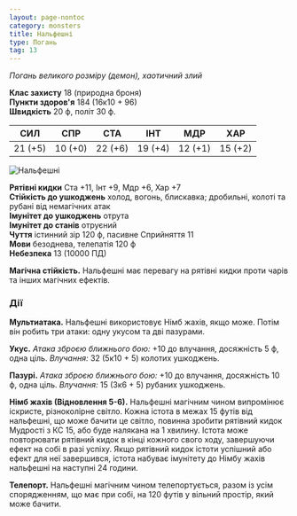 ```yaml
---
layout: page-nontoc
category: monsters
title: Нальфешні
type: Погань
tag: 13
---
```


_Погань великого розміру (демон), хаотичний злий_

**Клас захисту** 18 (природна броня)    
**Пункти здоров'я** 184 (16к10 + 96)    
**Швидкість** 20 ф, політ 30 ф.

| СИЛ     | СПР     | СТА     | ІНТ     | МДР     | ХАР     |
| ------- | ------- | ------- | ------- | ------- | ------- |
| 21 (+5) | 10 (+0) | 22 (+6) | 19 (+4) | 12 (+1) | 15 (+2) |

![Нальфешні](https://www.dndbeyond.com/avatars/thumbnails/30781/631/1000/1000/638061932026824909.png)

**Рятівні кидки** Ста +11, Інт +9, Мдр +6, Хар +7    
**Стійкість до ушкоджень** холод, вогонь, блискавка; дробильні, колоті та рубані від немагічних атак    
**Імунітет до ушкоджень** отрута    
**Імунітет до станів** отруєний    
**Чуття** істинний зір 120 ф, пасивне Сприйняття 11    
**Мови** безоднева, телепатія 120 ф    
**Небезпека** 13 (10000 ПД)

**Магічна стійкість.** Нальфешні має перевагу на рятівні кидки проти чарів та інших магічних ефектів.

### Дії
**Мультиатака.** Нальфешні використовує Німб жахів, якщо може. Потім він робить три атаки: одну укусом та дві пазурами.    

**Укус.** _Атака зброєю ближнього бою:_ +10 до влучання, досяжність 5 ф, одна ціль. _Влучання:_ 32 (5к10 + 5) колотих ушкоджень.    

**Пазурі.** _Атака зброєю ближнього бою:_ +10 до влучання, досяжність 10 ф, одна ціль. _Влучання:_ 15 (3к6 + 5) рубаних ушкоджень.    

**Німб жахів (Відновлення 5-6).** Нальфешні магічним чином випромінює іскристе, різноколірне світло. Кожна істота в межах 15 футів від нальфешні, що може бачити це світло, повинна зробити рятівний кидок Мудрості з КС 15, або буде налякана на 1 хвилину. Істота може повторювати рятівний кидок в кінці кожного свого ходу, завершуючи ефект на собі в разі успіху. Якщо рятівний кидок істоти успішний або ефект для неї завершився, істота набуває імунітету до Німбу жахів нальфешні на наступні 24 години.    

**Телепорт.** Нальфешні магічним чином телепортується, разом із усім спорядженням, що має при собі, на 120 футів у вільний простір, який може бачити.
